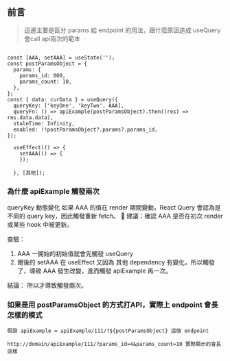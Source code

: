 
## 前言
> 這邊主要是區分 params 給 endpoint 的用法，跟什麼原因造成 useQuery 會call api兩次的範本

```

const [AAA, setAAA] = useState('');
const postParamsObject = {
  params: {
    params_id: 000,
    params_count: 10,
  },
};
const { data: curData } = useQuery({
  queryKey: ['keyOne', 'keyTwo', AAA],
  queryFn: () => apiExample(postParamsObject).then((res) => res.data.data),
  staleTime: Infinity,
  enabled: !!postParamsObject?.params?.params_id,
});

  useEffect(() => {
    setAAA(() => {
    });
   
  }, [其他]);

```
### 為什麼 apiExample 觸發兩次 
queryKey 動態變化
如果 AAA 的值在 render 期間變動，React Query 會認為是不同的 query key，因此觸發重新 fetch。
🧪 建議：確認 AAA 是否在初次 render 或某些 hook 中被更新。

查驗： 
1. AAA 一開始的初始值就會先觸發 useQuery
3. 爾後的 setAAA 在 useEffect 又因為 其他 dependency 有變化，所以觸發了，導致 AAA 發生改變，進而觸發 apiExample 再一次。

結論：
所以才導致觸發兩次。

### 如果是用 postParamsObject 的方式打API，實際上 endpoint 會長怎樣的模式 

```
假設 apiExample = apiExample/111/?${postParamsObject} 這個 endpoint 
```

```
http://domain/apiExample/111/?params_id=4&params_count=10 實際顯示的會長這樣 
```
